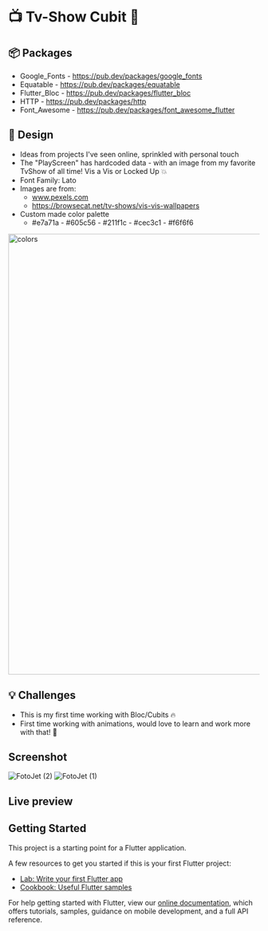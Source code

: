 # :tv: Tv-Show Cubit :movie_camera:

## :package: Packages
- Google_Fonts - https://pub.dev/packages/google_fonts
- Equatable - https://pub.dev/packages/equatable
- Flutter_Bloc - https://pub.dev/packages/flutter_bloc
- HTTP - https://pub.dev/packages/http
- Font_Awesome - https://pub.dev/packages/font_awesome_flutter

## :art: Design
- Ideas from projects I've seen online, sprinkled with personal touch
- The "PlayScreen" has hardcoded data - with an image from my favorite TvShow of all time! Vis a Vis or Locked Up :boom:
- Font Family: Lato
- Images are from:
  - www.pexels.com
  - https://browsecat.net/tv-shows/vis-vis-wallpapers
- Custom made color palette
  - #e7a71a - #605c56 - #211f1c - #cec3c1 - #f6f6f6

<img width="884" alt="colors" src="https://user-images.githubusercontent.com/44742460/169709508-64a02827-bdd7-4ee4-b99a-228d1aea7940.png">


## :bulb: Challenges
- This is my first time working with Bloc/Cubits :fire:
- First time working with animations, would love to learn and work more with that! :construction_worker:

## Screenshot
![FotoJet (2)](https://user-images.githubusercontent.com/44742460/169715384-9cf4a56a-46e3-4b99-8fb3-d4cfdf061afb.jpg)
![FotoJet (1)](https://user-images.githubusercontent.com/44742460/169869700-287dcaa3-d7ff-4620-afe7-2876ed12b460.jpg)

## Live preview



## Getting Started

This project is a starting point for a Flutter application.

A few resources to get you started if this is your first Flutter project:

- [Lab: Write your first Flutter app](https://flutter.dev/docs/get-started/codelab)
- [Cookbook: Useful Flutter samples](https://flutter.dev/docs/cookbook)

For help getting started with Flutter, view our
[online documentation](https://flutter.dev/docs), which offers tutorials,
samples, guidance on mobile development, and a full API reference.
